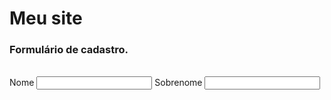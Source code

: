 <html>
  <head>
    <title>
      Meu primeiro site
    </title>
  </head>
  <body>
    <h1>
      Meu site
    </h1>
    <h3>
      Formulário de cadastro.
     </h3>
    </br>
    <form>
      <label>
        Nome
      </label>
    <input type="text">
      <label>
        Sobrenome
      </label>
    <input type="text">
    </form>
  </body>
</html>
